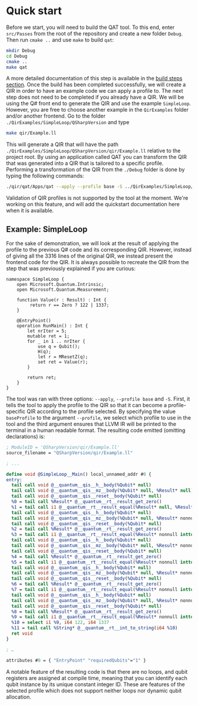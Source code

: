 # Quick start

Before we start, you will need to build the QAT tool. To this end, enter `src/Passes` from the root of the repository and create a new folder `Debug`. Then run `cmake ..` and use `make` to build `qat`:

```sh
mkdir Debug
cd Debug
cmake ..
make qat
```

A more detailed documentation of this step is available in the [build steps section](./BuildingLibrary.md). Once the build has been completed successfully, we will create a QIR in order to have an example code we can apply a profile to. The next step does not need to be completed if you already have a QIR. We will be using the Q# front end to generate the QIR and use the example `SimpleLoop`. However, you are free to choose another example in the `QirExamples` folder and/or another frontend. Go to the folder `./QirExamples/SimpleLoop/QSharpVersion` and type

```sh
make qir/Example.ll
```

This will generate a QIR that will have the path `./QirExamples/SimpleLoop/QSharpVersion/qir/Example.ll` relative to the project root.
By using an application called QAT you can transform the QIR that was generated into a QIR that is tailored to a specific profile. Performing a transformation of the QIR from the `./Debug` folder is done by typing the following commands:

```sh
./qir/qat/Apps/qat --apply --profile base -S ../QirExamples/SimpleLoop/QSharpVersion/qir/Example.ll
```

Validation of QIR profiles is not supported by the tool at the moment. We're working on this feature, and will add the quickstart documentation here when it is available.

## Example: SimpleLoop

For the sake of demonstration, we will look at the result of applying the profile to the previous Q# code and its corresponding QIR. However, instead of giving all the 3316 lines of the original QIR, we instead present the frontend code for the QIR. It is always possible to recreate the QIR from the step that was previously explained if you are curious:

```
namespace SimpleLoop {
    open Microsoft.Quantum.Intrinsic;
    open Microsoft.Quantum.Measurement;

    function Value(r : Result) : Int {
         return r == Zero ? 122 | 1337;
    }

    @EntryPoint()
    operation RunMain() : Int {
        let nrIter = 5;
        mutable ret = 1;
        for _ in 1 .. nrIter {
            use q = Qubit();
            H(q);
            let r = MResetZ(q);
            set ret = Value(r);
        }

        return ret;
    }
}
```

The tool was ran with three options: `--apply`, `--profile base` and `-S`. First, it tells the tool to apply the profile to the QIR so that it can become a profile-specific QIR according to the profile selected. By specifying the value `baseProfile` to the argument `--profile`, we select which profile to use in the tool and the third argument ensures that LLVM IR will be printed to the terminal in a human readable format. The resulting code emitted (omitting declarations) is:

```ll
; ModuleID = 'QSharpVersion/qir/Example.ll'
source_filename = "QSharpVersion/qir/Example.ll"

; ...

define void @SimpleLoop__Main() local_unnamed_addr #0 {
entry:
  tail call void @__quantum__qis__h__body(%Qubit* null)
  tail call void @__quantum__qis__mz__body(%Qubit* null, %Result* null)
  tail call void @__quantum__qis__reset__body(%Qubit* null)
  %0 = tail call %Result* @__quantum__rt__result_get_zero()
  %1 = tail call i1 @__quantum__rt__result_equal(%Result* null, %Result* %0)
  tail call void @__quantum__qis__h__body(%Qubit* null)
  tail call void @__quantum__qis__mz__body(%Qubit* null, %Result* nonnull inttoptr (i64 1 to %Result*))
  tail call void @__quantum__qis__reset__body(%Qubit* null)
  %2 = tail call %Result* @__quantum__rt__result_get_zero()
  %3 = tail call i1 @__quantum__rt__result_equal(%Result* nonnull inttoptr (i64 1 to %Result*), %Result* %2)
  tail call void @__quantum__qis__h__body(%Qubit* null)
  tail call void @__quantum__qis__mz__body(%Qubit* null, %Result* nonnull inttoptr (i64 2 to %Result*))
  tail call void @__quantum__qis__reset__body(%Qubit* null)
  %4 = tail call %Result* @__quantum__rt__result_get_zero()
  %5 = tail call i1 @__quantum__rt__result_equal(%Result* nonnull inttoptr (i64 2 to %Result*), %Result* %4)
  tail call void @__quantum__qis__h__body(%Qubit* null)
  tail call void @__quantum__qis__mz__body(%Qubit* null, %Result* nonnull inttoptr (i64 3 to %Result*))
  tail call void @__quantum__qis__reset__body(%Qubit* null)
  %6 = tail call %Result* @__quantum__rt__result_get_zero()
  %7 = tail call i1 @__quantum__rt__result_equal(%Result* nonnull inttoptr (i64 3 to %Result*), %Result* %6)
  tail call void @__quantum__qis__h__body(%Qubit* null)
  tail call void @__quantum__qis__mz__body(%Qubit* null, %Result* nonnull inttoptr (i64 4 to %Result*))
  tail call void @__quantum__qis__reset__body(%Qubit* null)
  %8 = tail call %Result* @__quantum__rt__result_get_zero()
  %9 = tail call i1 @__quantum__rt__result_equal(%Result* nonnull inttoptr (i64 4 to %Result*), %Result* %8)
  %10 = select i1 %9, i64 122, i64 1337
  %11 = tail call %String* @__quantum__rt__int_to_string(i64 %10)
  ret void
}

; …

attributes #0 = { "EntryPoint" "requiredQubits"="1" }
```

A notable feature of the resulting code is that there are no loops, and qubit registers are assigned at compile time, meaning that you can identify each qubit instance by its unique constant integer ID. These are features of the selected profile which does not support neither loops nor dynamic qubit allocation.
